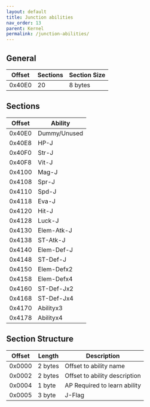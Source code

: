 ```yaml
---
layout: default
title: Junction abilities
nav_order: 13
parent: Kernel
permalink: /junction-abilities/
---
```


## General

| Offset | Sections | Section Size |
|--------|----------|--------------|
| 0x40E0 | 20       | 8 bytes      |

## Sections

| Offset | Ability      |
|--------|--------------|
| 0x40E0 | Dummy/Unused |
| 0x40E8 | HP-J         |
| 0x40F0 | Str-J        |
| 0x40F8 | Vit-J        |
| 0x4100 | Mag-J        |
| 0x4108 | Spr-J        |
| 0x4110 | Spd-J        |
| 0x4118 | Eva-J        |
| 0x4120 | Hit-J        |
| 0x4128 | Luck-J       |
| 0x4130 | Elem-Atk-J   |
| 0x4138 | ST-Atk-J     |
| 0x4140 | Elem-Def-J   |
| 0x4148 | ST-Def-J     |
| 0x4150 | Elem-Defx2   |
| 0x4158 | Elem-Defx4   |
| 0x4160 | ST-Def-Jx2   |
| 0x4168 | ST-Def-Jx4   |
| 0x4170 | Abilityx3    |
| 0x4178 | Abilityx4    |

## Section Structure

| Offset | Length  | Description                   |
|--------|---------|-------------------------------|
| 0x0000 | 2 bytes | Offset to ability name        |
| 0x0002 | 2 bytes | Offset to ability description |
| 0x0004 | 1 byte  | AP Required to learn ability  |
| 0x0005 | 3 byte  | J-Flag                        |